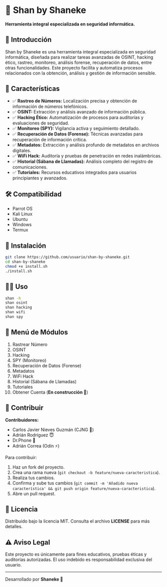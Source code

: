 # 🔐 Shan by Shaneke

**Herramienta integral especializada en seguridad informática.**

## 📌 Introducción

Shan by Shaneke es una herramienta integral especializada en seguridad informática, diseñada para realizar tareas avanzadas de OSINT, hacking ético, rastreo, monitoreo, análisis forense, recuperación de datos, entre otras funcionalidades. Este proyecto facilita y automatiza procesos relacionados con la obtención, análisis y gestión de información sensible.

## 🌟 Características

- ✅ **Rastreo de Números:** Localización precisa y obtención de información de números telefónicos.
- ✅ **OSINT:** Extracción y análisis avanzado de información pública.
- ✅ **Hacking Ético:** Automatización de procesos para auditorías y evaluaciones de seguridad.
- ✅ **Monitoreo (SPY):** Vigilancia activa y seguimiento detallado.
- ✅ **Recuperación de Datos (Forense):** Técnicas avanzadas para recuperación de información crítica.
- ✅ **Metadatos:** Extracción y análisis profundo de metadatos en archivos digitales.
- ✅ **WiFi Hack:** Auditoría y pruebas de penetración en redes inalámbricas.
- ✅ **Historial (Sábana de Llamadas):** Análisis completo del registro de comunicaciones.
- ✅ **Tutoriales:** Recursos educativos integrados para usuarios principiantes y avanzados.

## 🛠️ Compatibilidad

- Parrot OS
- Kali Linux
- Ubuntu
- Windows
- Termux

## 🚀 Instalación

```bash
git clone https://github.com/usuario/shan-by-shaneke.git
cd shan-by-shaneke
chmod +x install.sh
./install.sh
```

## 🧑‍💻 Uso

```bash
shan -h
shan osint
shan hacking
shan wifi
shan spy
```

## 🧩 Menú de Módulos

1. Rastrear Número
2. OSINT
3. Hacking
4. SPY (Monitoreo)
5. Recuperación de Datos (Forense)
6. Metadatos
7. WiFi Hack
8. Historial (Sábana de Llamadas)
9. Tutoriales
10. Obtener Cuenta (**En construcción 🚧**)

## 🤝 Contribuir

**Contribuidores:**
- Carlos Javier Nieves Guzmán (CJNG 🍁)
- Adrián Rodríguez 😇
- Dr.Phone 📱
- Adrián Correa (Odín ⚡)

Para contribuir:

1. Haz un fork del proyecto.
2. Crea una rama nueva (`git checkout -b feature/nueva-caracteristica`).
3. Realiza tus cambios.
4. Confirma y sube tus cambios (`git commit -m 'Añadido nueva característica' && git push origin feature/nueva-caracteristica`).
5. Abre un pull request.

## 📜 Licencia

Distribuido bajo la licencia MIT. Consulta el archivo **LICENSE** para más detalles.

## ⚠️ Aviso Legal

Este proyecto es únicamente para fines educativos, pruebas éticas y auditorías autorizadas. El uso indebido es responsabilidad exclusiva del usuario.

---

Desarrollado por **Shaneke 🚩**
